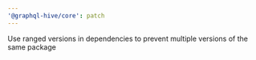 ```yaml
---
'@graphql-hive/core': patch
---
```


Use ranged versions in dependencies to prevent multiple versions of the same package
